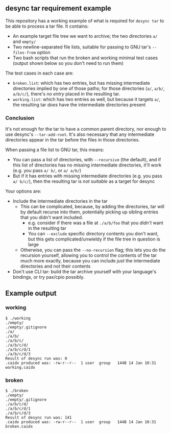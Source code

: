 ## desync tar requirement example

This repository has a working example of what is required for `desync tar` to
be able to process a tar file. It contains:

- An example target file tree we want to archive; the two directories `a/` and `empty/`
- Two newline-separated file lists, suitable for passing to GNU tar's `--files-from` option
- Two bash scripts that run the broken and working minimal test cases (output shown below so you don't need to run them)

The test cases in each case are:

  - `broken.list`: which has two entries, but has missing intermediate directories implied by one of those paths; for those
    directories (`a/`, `a/b/`, `a/b/c/`), there's _no entry_ placed in the resulting tar.
  - `working.list`: which has two entries as well, but because it targets `a/`, the resulting tar *does* have the intermediate
    directories present

### Conclusion

It's not enough for the tar to have a common parent directory, nor enough to use desync's `--tar-add-root`.
It's also necessary that any intermediate directories appear in the tar before the files in those directories.

When passing a file list to GNU tar, this means:

- You can pass a list of directories, with `--recursive` (the default), and if this list of directories has no missing intermediate directories, it'll work (e.g. you pass `a/ b/`, or `a/ a/b/`)
- But if it has entries with missing intermediate directories (e.g. you pass `a/ b/c/`), then the resulting tar is _not suitable_ as a target for desync

Your options are:

- Include the intermediate directories in the tar
  - This can be complicated, because, by adding the directories, tar will by default recurse into them, potentially picking
    up sibling entries that you didn't want included.
    - e.g. consider if there was a file at `./a/b/foo` that you _didn't_ want in the resulting tar
    - You can `--exclude` specific directory contents you don't want, but this gets complicated/unwieldy if the file tree in question is large
  - Otherwise, you can pass the `--no-recursion` flag; this lets you do the recursion yourself, allowing you to control the contents of the tar much more exactly, because you can include _just_ the intermediate directories and not their contents
- Don't use CLI tar: build the tar archive yourself with your language's bindings, or try pax/cpio possibly.

## Example output

### working

```
$ ./working
./empty/
./empty/.gitignore
./a/
./a/b/
./a/b/c/
./a/b/c/d/
./a/b/c/d/1
./a/b/c/d/3
Result of desync run was: 0
.caidx produced was: -rw-r--r--  1 user  group   144B 14 Jan 10:31 working.caidx
```

### broken

```
$ ./broken
./empty/
./empty/.gitignore
./a/b/c/d/
./a/b/c/d/1
./a/b/c/d/3
Result of desync run was: 141
.caidx produced was: -rw-r--r--  1 user  group   144B 14 Jan 10:31 broken.caidx
```
